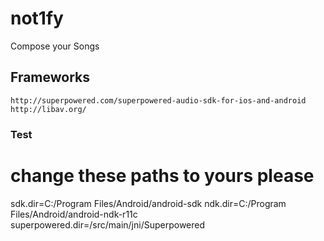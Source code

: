 # not1fy
Compose your Songs


## Frameworks
    http://superpowered.com/superpowered-audio-sdk-for-ios-and-android
    http://libav.org/
    
    
### Test
# change these paths to yours please

sdk.dir=C:/Program Files/Android/android-sdk
ndk.dir=C:/Program Files/Android/android-ndk-r11c
superpowered.dir=/src/main/jni/Superpowered
